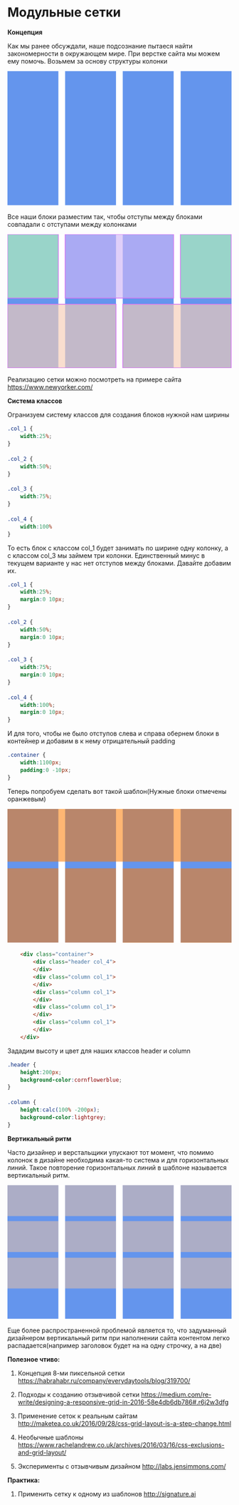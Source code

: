 # Модульные сетки


**Концепция**

Как мы ранее обсуждали, наше подсознание пытаеся найти закономерности в окружающем мире. При верстке сайта мы можем ему помочь. Возьмем за основу структуры колонки 

![Колонки сетки](pics/grid_design_system/grid_column.svg)

Все наши блоки разместим так, чтобы отступы между блоками совпадали с отступами между колонками

![Блоки сетки](pics/grid_design_system/blocks.svg)

Реализацию сетки можно посмотреть на примере сайта https://www.newyorker.com/


**Система классов**

Огранизуем систему классов для создания блоков нужной нам ширины

```css
.col_1 {
    width:25%;
}

.col_2 {
    width:50%;
}

.col_3 {
    width:75%;
}

.col_4 {
    width:100%
}
```

То есть блок с классом col_1 будет занимать по ширине одну колонку, а с классом col_3 мы займем три колонки. Единственный минус в текущем варианте у нас нет отступов между блоками. Давайте добавим их.

```css
.col_1 {
    width:25%;
    margin:0 10px;
}

.col_2 {
    width:50%;
    margin:0 10px;
}

.col_3 {
    width:75%;
    margin:0 10px;
}

.col_4 {
    width:100%;
    margin:0 10px;
}
```

И для того, чтобы не было отступов слева и справа обернем блоки в контейнер и добавим в к нему отрицательный padding

```css
.container {
    width:1100px;
    padding:0 -10px;
}
```

Теперь попробуем сделать вот такой шаблон(Нужные блоки отмечены оранжевым)


![Шаблон](pics/grid_design_system/header_blocks_layout.svg)


```html
    <div class="container">
        <div class="header col_4">
        </div>
        <div class="column col_1">
        </div>
        <div class="column col_1">
        </div>
        <div class="column col_1">
        </div>
        <div class="column col_1">
        </div>
    </div>
```

Зададим высоту и цвет для наших классов header и column

```css
.header {
    height:200px;
    background-color:cornflowerblue;
}

.column {
    height:calc(100% -200px);
    background-color:lightgrey;
}
```

**Вертикальный ритм**

Часто дизайнер и верстальщики упускают тот момент, что помимо колонок в дизайне необходима какая-то система и для горизонтальных линий. Такое повторение горизонтальных линий в шаблоне называется вертикальный ритм.

![Модульная сетка с вертикальным ритмом](pics/grid_design_system/vertical_rythm.svg)

Еще более распространенной проблемой является то, что задуманный дизайнером вертикальный ритм при наполнении сайта контентом легко распадается(например заголовок будет на на одну строчку, а на две)


**Полезное чтиво:**

1. Концепция 8-ми пиксельной сетки
https://habrahabr.ru/company/everydaytools/blog/319700/

2. Подходы к созданию отзывчивой сетки
https://medium.com/re-write/designing-a-responsive-grid-in-2016-58e4db6db786#.r6j2w3dfg

3. Применение сеток к реальным сайтам
http://maketea.co.uk/2016/09/28/css-grid-layout-is-a-step-change.html

4. Необычные шаблоны
https://www.rachelandrew.co.uk/archives/2016/03/16/css-exclusions-and-grid-layout/

5. Эксперименты с отзывчивым дизайном 
http://labs.jensimmons.com/

**Практика:**

1. Применить сетку к одному из шаблонов http://signature.ai
